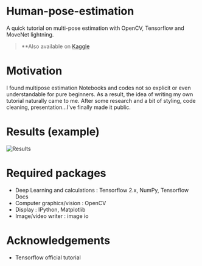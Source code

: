 # Human-pose-estimation

A quick tutorial on multi-pose estimation with OpenCV, Tensorflow and MoveNet lightning.

> **Also available on [Kaggle](https://www.kaggle.com/ibrahimserouis99/human-pose-estimation-with-movenet)

# Motivation 

I found multipose estimation Notebooks and codes not so explicit or even understandable for pure beginners. As a result, the idea of writing my own tutorial naturally came to me. After some research and a bit of styling, code cleaning, presentation...I've finally made it public. 

# Results (example)
![Results](https://github.com/Justsecret123/Human-pose-estimation/blob/main/Test%20gifs/results.gif)


# Required packages

- Deep Learning and calculations : Tensorflow 2.x, NumPy, Tensorflow Docs
- Computer graphics/vision : OpenCV 
- Display : IPython, Matplotlib 
- Image/video writer : image io

# Acknowledgements 
- Tensorflow official tutorial 
